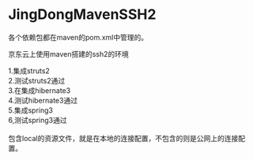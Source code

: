 JingDongMavenSSH2
=================
各个依赖包都在maven的pom.xml中管理的。

京东云上使用maven搭建的ssh2的环境

1.集成struts2<br/>
2.测试struts2通过<br/>
3.在集成hibernate3<br/>
4.测试hibernate3通过<br/>
5.集成spring3<br/>
6,测试spring3通过<br/>
<br/>
包含local的资源文件，就是在本地的连接配置，不包含的则是公网上的连接配置。<br/>

